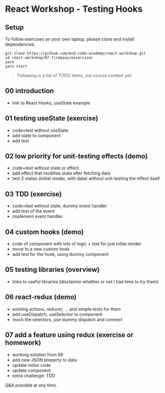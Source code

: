 # React Workshop - Testing Hooks

## Setup

To follow exercises on your own laptop, please clone and install dependencies:

```
git clone https://github.com/msd-code-academy/react-workshop.git
cd react-workshop/07-firebase/excersise/
yarn
yarn start
```

> Following is a list of TODO items, not course content yet:

## 00 introduction

- link to React Hooks, useState example

## 01 testing useState (exercise)

- code+test without useState
- add state to component
- add test

## 02 low priority for unit-testing effects (demo)

- code+test without state or effect
- add effect that modifies state after fetching data
- test 2 states (initial render, with data) without unit-testing the effect itself

## 03 TDD (exercise)

- code+test without state, dummy event handler
- add test of the event
- implement event handler

## 04 custom hooks (demo)

- code of component with lots of logic + test for just initial render
- move to a new custom hook
- add test for the hook, using dummy component

## 05 testing libraries (overview)

- links to useful libraries (disclaimer whether or not I had time to try them)

## 06 react-redux (demo)

- existing actions, reducer, ... and simple tests for them
- add useDispatch, useSelector to component
- mock the selectors, use dummy dispatch and connect

## 07 add a feature using redux (exercise or homework)

- working solution from 06
- add new JSON property to data
- update redux code
- update component
- extra challenge: TDD

Q&A possible at any time.
